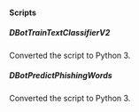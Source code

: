 #### Scripts
##### DBotTrainTextClassifierV2
Converted the script to Python 3.
##### DBotPredictPhishingWords
Converted the script to Python 3.
